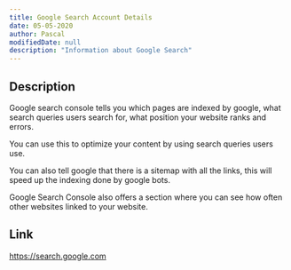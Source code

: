 ```yaml
---
title: Google Search Account Details
date: 05-05-2020
author: Pascal
modifiedDate: null
description: "Information about Google Search"
---
```

## Description

Google search console tells you which pages are indexed by google, what search queries users search for, what position your website ranks and errors.

You can use this to optimize your content by using search queries users use.

You can also tell google that there is a sitemap with all the links, this will speed up the indexing done by google bots.

Google Search Console also offers a section where you can see how often other websites linked to your website. 

## Link

<a href="https://search.google.com" class="text-info lead" target="_blank">https://search.google.com</a>